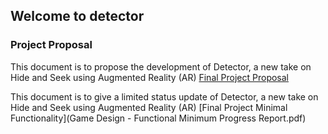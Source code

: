 ## Welcome to detector


### Project Proposal

This document is to propose the development of Detector, a new take on Hide and Seek using Augmented Reality (AR)
[Final Project Proposal](DetectorProjectProposal.docx)

This document is to give a limited status update of Detector, a new take on Hide and Seek using Augmented Reality (AR)
[Final Project Minimal Functionality](Game Design - Functional Minimum Progress Report.pdf)
